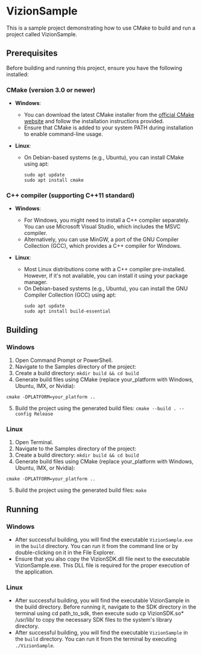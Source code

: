 # VizionSample

This is a sample project demonstrating how to use CMake to build and run a project called VizionSample.

## Prerequisites

Before building and running this project, ensure you have the following installed:

### CMake (version 3.0 or newer)
- **Windows**: 
  - You can download the latest CMake installer from the [official CMake website](https://cmake.org/download/) and follow the installation instructions provided.
  - Ensure that CMake is added to your system PATH during installation to enable command-line usage.

- **Linux**: 
  - On Debian-based systems (e.g., Ubuntu), you can install CMake using apt:
    ```
    sudo apt update
    sudo apt install cmake
    ```
### C++ compiler (supporting C++11 standard)

- **Windows**: 
  - For Windows, you might need to install a C++ compiler separately. You can use Microsoft Visual Studio, which includes the MSVC compiler.
  - Alternatively, you can use MinGW, a port of the GNU Compiler Collection (GCC), which provides a C++ compiler for Windows.

- **Linux**: 
  - Most Linux distributions come with a C++ compiler pre-installed. However, if it's not available, you can install it using your package manager.
  - On Debian-based systems (e.g., Ubuntu), you can install the GNU Compiler Collection (GCC) using apt:
    ```
    sudo apt update
    sudo apt install build-essential
    ```
## Building

### Windows

1. Open Command Prompt or PowerShell.
2. Navigate to the Samples directory of the project:
3. Create a build directory: `mkdir build && cd build`
4. Generate build files using CMake (replace your_platform with Windows, Ubuntu, IMX, or Nvidia):
  ```
  cmake -DPLATFORM=your_platform ..

  ```
5. Build the project using the generated build files: `cmake --build . --config Release`

### Linux

1. Open Terminal.
2. Navigate to the Samples directory of the project:
3. Create a build directory: `mkdir build && cd build`
4. Generate build files using CMake (replace your_platform with Windows, Ubuntu, IMX, or Nvidia):
  ```
  cmake -DPLATFORM=your_platform ..

  ```
5. Build the project using the generated build files: `make`

## Running

### Windows

- After successful building, you will find the executable `VizionSample.exe` in the `build` directory. You can run it from the command line or by double-clicking on it in the File Explorer.
- Ensure that you also copy the VizionSDK.dll file next to the executable VizionSample.exe. This DLL file is required for the proper execution of the application.

### Linux

- After successful building, you will find the executable VizionSample in the build directory. Before running it, navigate to the SDK directory in the terminal using cd path_to_sdk, then execute sudo cp VizionSDK.so* /usr/lib/ to copy the necessary SDK files to the system's library directory.
- After successful building, you will find the executable `VizionSample` in the `build` directory. You can run it from the terminal by executing `./VizionSample`.

